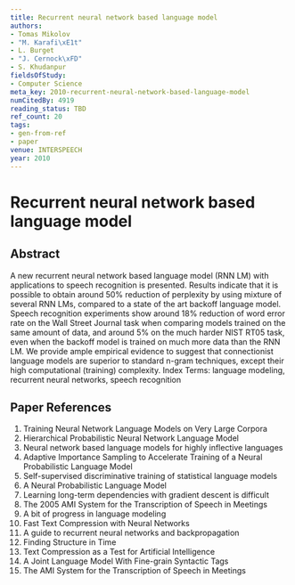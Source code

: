 ```yaml
---
title: Recurrent neural network based language model
authors:
- Tomas Mikolov
- "M. Karafi\xE1t"
- L. Burget
- "J. Cernock\xFD"
- S. Khudanpur
fieldsOfStudy:
- Computer Science
meta_key: 2010-recurrent-neural-network-based-language-model
numCitedBy: 4919
reading_status: TBD
ref_count: 20
tags:
- gen-from-ref
- paper
venue: INTERSPEECH
year: 2010
---
```


# Recurrent neural network based language model

## Abstract

A new recurrent neural network based language model (RNN LM) with applications to speech recognition is presented. Results indicate that it is possible to obtain around 50% reduction of perplexity by using mixture of several RNN LMs, compared to a state of the art backoff language model. Speech recognition experiments show around 18% reduction of word error rate on the Wall Street Journal task when comparing models trained on the same amount of data, and around 5% on the much harder NIST RT05 task, even when the backoff model is trained on much more data than the RNN LM. We provide ample empirical evidence to suggest that connectionist language models are superior to standard n-gram techniques, except their high computational (training) complexity. Index Terms: language modeling, recurrent neural networks, speech recognition

## Paper References

1. Training Neural Network Language Models on Very Large Corpora
2. Hierarchical Probabilistic Neural Network Language Model
3. Neural network based language models for highly inflective languages
4. Adaptive Importance Sampling to Accelerate Training of a Neural Probabilistic Language Model
5. Self-supervised discriminative training of statistical language models
6. A Neural Probabilistic Language Model
7. Learning long-term dependencies with gradient descent is difficult
8. The 2005 AMI System for the Transcription of Speech in Meetings
9. A bit of progress in language modeling
10. Fast Text Compression with Neural Networks
11. A guide to recurrent neural networks and backpropagation
12. Finding Structure in Time
13. Text Compression as a Test for Artificial Intelligence
14. A Joint Language Model With Fine-grain Syntactic Tags
15. The AMI System for the Transcription of Speech in Meetings
